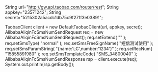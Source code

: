 

String url="http://gw.api.taobao.com/router/rest";
		String appkey="23571242";
		String secret="5215302a5acdc1db75c9f271f3e03891";
		
		

TaobaoClient client = new DefaultTaobaoClient(url, appkey, secret);
AlibabaAliqinFcSmsNumSendRequest req = new AlibabaAliqinFcSmsNumSendRequest();
req.setExtend( "" );
req.setSmsType( "normal" );
req.setSmsFreeSignName( "短信测试使用" );
req.setSmsParamString( "{name:'LC',number:'1234'}" );
req.setRecNum( "15855891980" );
req.setSmsTemplateCode( "SMS_34800040" );
AlibabaAliqinFcSmsNumSendResponse rsp = client.execute(req);
System.out.println(rsp.getBody());